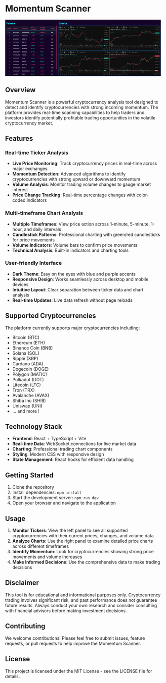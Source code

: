 # Momentum Scanner

![Snapshot](src/assets/img/snapshot.png)

## Overview

Momentum Scanner is a powerful cryptocurrency analysis tool designed to detect and identify cryptocurrencies with strong incoming momentum. The platform provides real-time scanning capabilities to help traders and investors identify potentially profitable trading opportunities in the volatile cryptocurrency market.

## Features

### Real-time Ticker Analysis

- **Live Price Monitoring**: Track cryptocurrency prices in real-time across major exchanges
- **Momentum Detection**: Advanced algorithms to identify cryptocurrencies with strong upward or downward momentum
- **Volume Analysis**: Monitor trading volume changes to gauge market interest
- **Price Change Tracking**: Real-time percentage changes with color-coded indicators

### Multi-timeframe Chart Analysis

- **Multiple Timeframes**: View price action across 1-minute, 5-minute, 1-hour, and daily intervals
- **Candlestick Patterns**: Professional charting with green/red candlesticks for price movements
- **Volume Indicators**: Volume bars to confirm price movements
- **Technical Analysis**: Built-in indicators and charting tools

### User-friendly Interface

- **Dark Theme**: Easy on the eyes with blue and purple accents
- **Responsive Design**: Works seamlessly across desktop and mobile devices
- **Intuitive Layout**: Clear separation between ticker data and chart analysis
- **Real-time Updates**: Live data refresh without page reloads

## Supported Cryptocurrencies

The platform currently supports major cryptocurrencies including:

- Bitcoin (BTC)
- Ethereum (ETH)
- Binance Coin (BNB)
- Solana (SOL)
- Ripple (XRP)
- Cardano (ADA)
- Dogecoin (DOGE)
- Polygon (MATIC)
- Polkadot (DOT)
- Litecoin (LTC)
- Tron (TRX)
- Avalanche (AVAX)
- Shiba Inu (SHIB)
- Uniswap (UNI)
- ... and more !

## Technology Stack

- **Frontend**: React + TypeScript + Vite
- **Real-time Data**: WebSocket connections for live market data
- **Charting**: Professional trading chart components
- **Styling**: Modern CSS with responsive design
- **State Management**: React hooks for efficient data handling

## Getting Started

1. Clone the repository
2. Install dependencies: `npm install`
3. Start the development server: `npm run dev`
4. Open your browser and navigate to the application

## Usage

1. **Monitor Tickers**: View the left panel to see all supported cryptocurrencies with their current prices, changes, and volume data
2. **Analyze Charts**: Use the right panel to examine detailed price charts across different timeframes
3. **Identify Momentum**: Look for cryptocurrencies showing strong price movements and volume increases
4. **Make Informed Decisions**: Use the comprehensive data to make trading decisions

## Disclaimer

This tool is for educational and informational purposes only. Cryptocurrency trading involves significant risk, and past performance does not guarantee future results. Always conduct your own research and consider consulting with financial advisors before making investment decisions.

## Contributing

We welcome contributions! Please feel free to submit issues, feature requests, or pull requests to help improve the Momentum Scanner.

## License

This project is licensed under the MIT License - see the LICENSE file for details.
